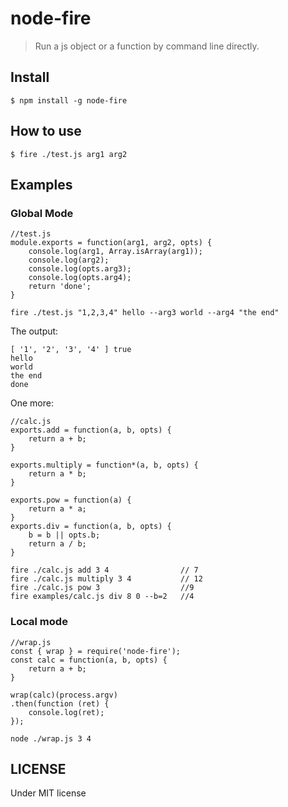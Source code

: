 # node-fire

> Run a js object or a function by command line directly.

## Install

```
$ npm install -g node-fire
```

## How to use
```
$ fire ./test.js arg1 arg2
```

## Examples

### Global Mode
```
//test.js
module.exports = function(arg1, arg2, opts) {
    console.log(arg1, Array.isArray(arg1));
    console.log(arg2);
    console.log(opts.arg3);
    console.log(opts.arg4);
    return 'done';
}
```
```
fire ./test.js "1,2,3,4" hello --arg3 world --arg4 "the end"
```
The output:

```
[ '1', '2', '3', '4' ] true
hello
world
the end
done
```

One more:
```
//calc.js
exports.add = function(a, b, opts) {
    return a + b;
}

exports.multiply = function*(a, b, opts) {
    return a * b;
}

exports.pow = function(a) {
    return a * a;
}
exports.div = function(a, b, opts) {
    b = b || opts.b;
    return a / b;
}
```

```
fire ./calc.js add 3 4                // 7
fire ./calc.js multiply 3 4           // 12
fire ./calc.js pow 3                  //9
fire examples/calc.js div 8 0 --b=2   //4         
```

### Local mode
```
//wrap.js
const { wrap } = require('node-fire');
const calc = function(a, b, opts) {
    return a + b;
}

wrap(calc)(process.argv)
.then(function (ret) {
    console.log(ret);
});
```

```
node ./wrap.js 3 4
```

## LICENSE
Under MIT license